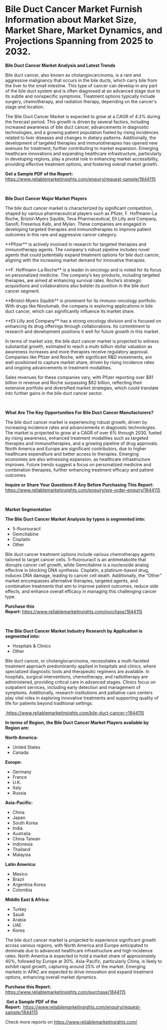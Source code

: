 <p><h1>Bile Duct Cancer Market Furnish Information about Market Size, Market Share, Market Dynamics, and Projections Spanning from 2025 to 2032.</h1></p><p><strong>Bile Duct Cancer Market Analysis and Latest Trends</strong></p>
<p><p>Bile duct cancer, also known as cholangiocarcinoma, is a rare and aggressive malignancy that occurs in the bile ducts, which carry bile from the liver to the small intestine. This type of cancer can develop in any part of the bile duct system and is often diagnosed at an advanced stage due to its subtle and nonspecific symptoms. Treatment options typically include surgery, chemotherapy, and radiation therapy, depending on the cancer's stage and location.</p><p>The Bile Duct Cancer Market is expected to grow at a CAGR of 4.3% during the forecast period. This growth is driven by several factors, including increased awareness of bile duct cancer, advancements in diagnostic technologies, and a growing patient population fueled by rising incidences related to liver diseases and changes in dietary patterns. Additionally, the development of targeted therapies and immunotherapies has opened new avenues for treatment, further contributing to market expansion. Emerging healthcare innovations and expanding healthcare infrastructure, particularly in developing regions, play a pivotal role in enhancing market accessibility, providing effective treatment options, and fostering overall market growth.</p></p>
<p><strong>Get a Sample PDF of the Report:&nbsp;</strong> <a href="https://www.reliablemarketinsights.com/enquiry/request-sample/1844115?utm_campaign=2761&utm_medium=2&utm_source=Github&utm_content=ia&utm_term=03032025&utm_id=bile-duct-cancer">https://www.reliablemarketinsights.com/enquiry/request-sample/1844115</a></p>
<p>&nbsp;</p>
<p><strong>Bile Duct Cancer Major Market Players</strong></p>
<p><p>The bile duct cancer market is characterized by significant competition, shaped by various pharmaceutical players such as Pfizer, F. Hoffmann-La Roche, Bristol-Myers Squibb, Teva Pharmaceutical, Eli Lilly and Company, Sanofi, Fresenius Kabi, and Mylan. These companies are engaged in developing targeted therapies and immunotherapies to improve patient outcomes in this rare and aggressive cancer category.</p><p>**Pfizer** is actively involved in research for targeted therapies and immunotherapy agents. The company's robust pipeline includes novel agents that could potentially expand treatment options for bile duct cancer, aligning with the increasing market demand for innovative therapies.</p><p>**F. Hoffmann-La Roche** is a leader in oncology and is noted for its focus on personalized medicine. The company’s key products, including targeted therapies, are aimed at enhancing survival rates. Roche’s strategic acquisitions and collaborations also bolster its position in the bile duct cancer segment.</p><p>**Bristol-Myers Squibb** is prominent for its immuno-oncology portfolio. With drugs like Nivolumab, the company is exploring applications in bile duct cancer, which can significantly influence its market share.</p><p>**Eli Lilly and Company** has a strong oncology division and is focused on enhancing its drug offerings through collaborations. Its commitment to research and development positions it well for future growth in this market.</p><p>In terms of market size, the bile duct cancer market is projected to witness substantial growth, estimated to reach a multi-billion-dollar valuation as awareness increases and more therapies receive regulatory approval. Companies like Pfizer and Roche, with significant R&D investments, are well-positioned to capture market share, driven by rising incidence rates and ongoing advancements in treatment modalities.</p><p>Sales revenues for these companies vary, with Pfizer reporting over $81 billion in revenue and Roche surpassing $62 billion, reflecting their extensive portfolio and diversified market strategies, which could translate into further gains in the bile duct cancer sector.</p></p>
<p>&nbsp;</p>
<p><strong>What Are The Key Opportunities For Bile Duct Cancer Manufacturers?</strong></p>
<p><p>The bile duct cancer market is experiencing robust growth, driven by increasing incidence rates and advancements in diagnostic technologies. The market is projected to grow at a CAGR of over 6% through 2030, fueled by rising awareness, enhanced treatment modalities such as targeted therapies and immunotherapies, and a growing pipeline of drug approvals. North America and Europe are significant contributors, due to higher healthcare expenditure and better access to therapies. Emerging economies are also witnessing expansion, as healthcare infrastructure improves. Future trends suggest a focus on personalized medicine and combination therapies, further enhancing treatment efficacy and patient outcomes.</p></p>
<p><strong>Inquire or Share Your Questions If Any Before Purchasing This Report:</strong> <a href="https://www.reliablemarketinsights.com/enquiry/pre-order-enquiry/1844115?utm_campaign=2761&utm_medium=2&utm_source=Github&utm_content=ia&utm_term=03032025&utm_id=bile-duct-cancer">https://www.reliablemarketinsights.com/enquiry/pre-order-enquiry/1844115</a></p>
<p>&nbsp;</p>
<p><strong>Market Segmentation</strong></p>
<p><strong>The Bile Duct Cancer Market Analysis by types is segmented into:</strong></p>
<p><ul><li>5-fluorouracil</li><li>Gemcitabine</li><li>Cisplatin</li><li>Other</li></ul></p>
<p><p>Bile duct cancer treatment options include various chemotherapy agents tailored to target cancer cells. 5-fluorouracil is an antimetabolite that disrupts cancer cell growth, while Gemcitabine is a nucleoside analog effective in blocking DNA synthesis. Cisplatin, a platinum-based drug, induces DNA damage, leading to cancer cell death. Additionally, the “Other” market encompasses alternative therapies, targeted agents, and combination treatments that aim to improve patient outcomes, reduce side effects, and enhance overall efficacy in managing this challenging cancer type.</p></p>
<p><strong>Purchase this Report:&nbsp;</strong><a href="https://www.reliablemarketinsights.com/purchase/1844115?utm_campaign=2761&utm_medium=2&utm_source=Github&utm_content=ia&utm_term=03032025&utm_id=bile-duct-cancer">https://www.reliablemarketinsights.com/purchase/1844115</a></p>
<p>&nbsp;</p>
<p><strong>The Bile Duct Cancer Market Industry Research by Application is segmented into:</strong></p>
<p><ul><li>Hospitals & Clinics</li><li>Other</li></ul></p>
<p><p>Bile duct cancer, or cholangiocarcinoma, necessitates a multi-faceted treatment approach predominantly applied in hospitals and clinics, where specialized diagnostic tools and therapeutic regimens are available. In hospitals, surgical interventions, chemotherapy, and radiotherapy are administered, providing critical care in advanced stages. Clinics focus on outpatient services, including early detection and management of symptoms. Additionally, research institutions and palliative care centers play vital roles in exploring innovative treatments and supporting quality of life for patients beyond traditional settings.</p></p>
<p><a href="https://www.reliablemarketinsights.com/bile-duct-cancer-r1844115?utm_campaign=2761&utm_medium=2&utm_source=Github&utm_content=ia&utm_term=03032025&utm_id=bile-duct-cancer">&nbsp;https://www.reliablemarketinsights.com/bile-duct-cancer-r1844115</a></p>
<p><strong>In terms of Region, the Bile Duct Cancer Market Players available by Region are:</strong></p>
<p>
    <p> <strong> North America: </strong>
        <ul>
            <li>United States</li>
            <li>Canada</li>
        </ul>
        </p> 
    <p> <strong> Europe: </strong>
        <ul>
            <li>Germany</li>
            <li>France</li>
            <li>U.K.</li>
            <li>Italy</li>
            <li>Russia</li>
        </ul>
        </p> 
    <p> <strong> Asia-Pacific: </strong>
        <ul>
            <li>China</li>
            <li>Japan</li>
            <li>South Korea</li>
            <li>India</li>
            <li>Australia</li>
            <li>China Taiwan</li>
            <li>Indonesia</li>
            <li>Thailand</li>
            <li>Malaysia</li>
        </ul>
        </p> 
    <p> <strong> Latin America: </strong>
        <ul>
            <li>Mexico</li>
            <li>Brazil</li>
            <li>Argentina Korea</li>
            <li>Colombia</li>
        </ul>
        </p> 
    <p> <strong> Middle East & Africa: </strong>
        <ul>
            <li>Turkey</li>
            <li>Saudi</li>
            <li>Arabia</li>
            <li>UAE</li>
            <li>Korea</li>
        </ul>
    </p>
    </p>
<p><p>The bile duct cancer market is projected to experience significant growth across various regions, with North America and Europe anticipated to dominate due to advanced healthcare infrastructure and high incidence rates. North America is expected to hold a market share of approximately 40%, followed by Europe at 30%. Asia-Pacific, particularly China, is likely to exhibit rapid growth, capturing around 25% of the market. Emerging markets in APAC are expected to drive innovation and expand treatment options, enhancing overall market dynamics.</p></p>
<p><strong>Purchase this Report: </strong><a href="https://www.reliablemarketinsights.com/purchase/1844115?utm_campaign=2761&utm_medium=2&utm_source=Github&utm_content=ia&utm_term=03032025&utm_id=bile-duct-cancer">https://www.reliablemarketinsights.com/purchase/1844115</a></p>
<p>&nbsp;<strong>Get a Sample PDF of the Report:&nbsp;&nbsp;</strong><a href="https://www.reliablemarketinsights.com/enquiry/request-sample/1844115?utm_campaign=2761&utm_medium=2&utm_source=Github&utm_content=ia&utm_term=03032025&utm_id=bile-duct-cancer">https://www.reliablemarketinsights.com/enquiry/request-sample/1844115</a></p>
<p><strong></strong></p>
<p>Check more reports on <a href="https://www.reliablemarketinsights.com/?utm_campaign=2761&utm_medium=2&utm_source=Github&utm_content=ia&utm_term=03032025&utm_id=bile-duct-cancer">https://www.reliablemarketinsights.com/</a></p>